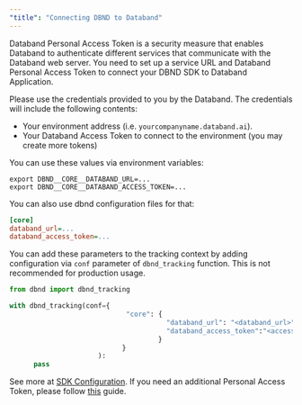 ```yaml
---
"title": "Connecting DBND to Databand"
---
```

Databand Personal Access Token is a security measure that enables Databand to authenticate different services that communicate with the Databand web server. You need to set up a service URL and Databand Personal Access Token to connect your DBND SDK to Databand Application.

Please use the credentials provided to you by the Databand. The credentials will include the following contents:
* Your environment address (i.e. `yourcompanyname.databand.ai`).
* Your Databand Access Token to connect to the environment (you may create more tokens)

You can use these values via environment variables:
```
export DBND__CORE__DATABAND_URL=...
export DBND__CORE__DATABAND_ACCESS_TOKEN=...
```
You can also use dbnd configuration files for that:
``` ini
[core]
databand_url=...
databand_access_token=...
```

You can add these parameters to the tracking context by adding configuration via `conf` parameter of `dbnd_tracking` function. This is not recommended for production usage.

```python
from dbnd import dbnd_tracking

with dbnd_tracking(conf={
                             "core": {
                                       "databand_url": "<databand_url>",
                                       "databand_access_token":"<access_token>",
                                     }
                            }
                      ):
      pass
```

See more at [SDK Configuration](doc:dbnd-sdk-configuration).  If you need an additional Personal Access Token, please follow [this](doc:access-tokens) guide.
